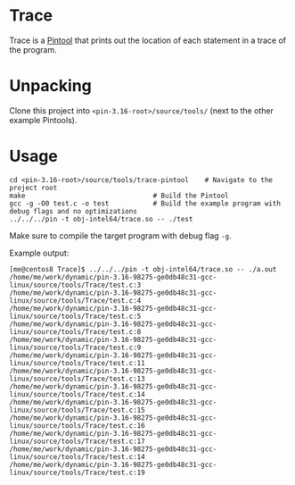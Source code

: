 # Trace

Trace is a [Pintool](https://software.intel.com/content/www/us/en/develop/articles/pin-a-dynamic-binary-instrumentation-tool.html) that prints out the location of each statement in a trace of the program.

# Unpacking

Clone this project into `<pin-3.16-root>/source/tools/` (next to the other example Pintools).

# Usage

```
cd <pin-3.16-root>/source/tools/trace-pintool    # Navigate to the project root
make                                # Build the Pintool
gcc -g -O0 test.c -o test           # Build the example program with debug flags and no optimizations
../../../pin -t obj-intel64/trace.so -- ./test
```

Make sure to compile the target program with debug flag `-g`.

Example output:
```
[me@centos8 Trace]$ ../../../pin -t obj-intel64/trace.so -- ./a.out
/home/me/work/dynamic/pin-3.16-98275-ge0db48c31-gcc-linux/source/tools/Trace/test.c:3
/home/me/work/dynamic/pin-3.16-98275-ge0db48c31-gcc-linux/source/tools/Trace/test.c:4
/home/me/work/dynamic/pin-3.16-98275-ge0db48c31-gcc-linux/source/tools/Trace/test.c:5
/home/me/work/dynamic/pin-3.16-98275-ge0db48c31-gcc-linux/source/tools/Trace/test.c:8
/home/me/work/dynamic/pin-3.16-98275-ge0db48c31-gcc-linux/source/tools/Trace/test.c:9
/home/me/work/dynamic/pin-3.16-98275-ge0db48c31-gcc-linux/source/tools/Trace/test.c:11
/home/me/work/dynamic/pin-3.16-98275-ge0db48c31-gcc-linux/source/tools/Trace/test.c:13
/home/me/work/dynamic/pin-3.16-98275-ge0db48c31-gcc-linux/source/tools/Trace/test.c:14
/home/me/work/dynamic/pin-3.16-98275-ge0db48c31-gcc-linux/source/tools/Trace/test.c:15
/home/me/work/dynamic/pin-3.16-98275-ge0db48c31-gcc-linux/source/tools/Trace/test.c:16
/home/me/work/dynamic/pin-3.16-98275-ge0db48c31-gcc-linux/source/tools/Trace/test.c:17
/home/me/work/dynamic/pin-3.16-98275-ge0db48c31-gcc-linux/source/tools/Trace/test.c:14
/home/me/work/dynamic/pin-3.16-98275-ge0db48c31-gcc-linux/source/tools/Trace/test.c:19
```
